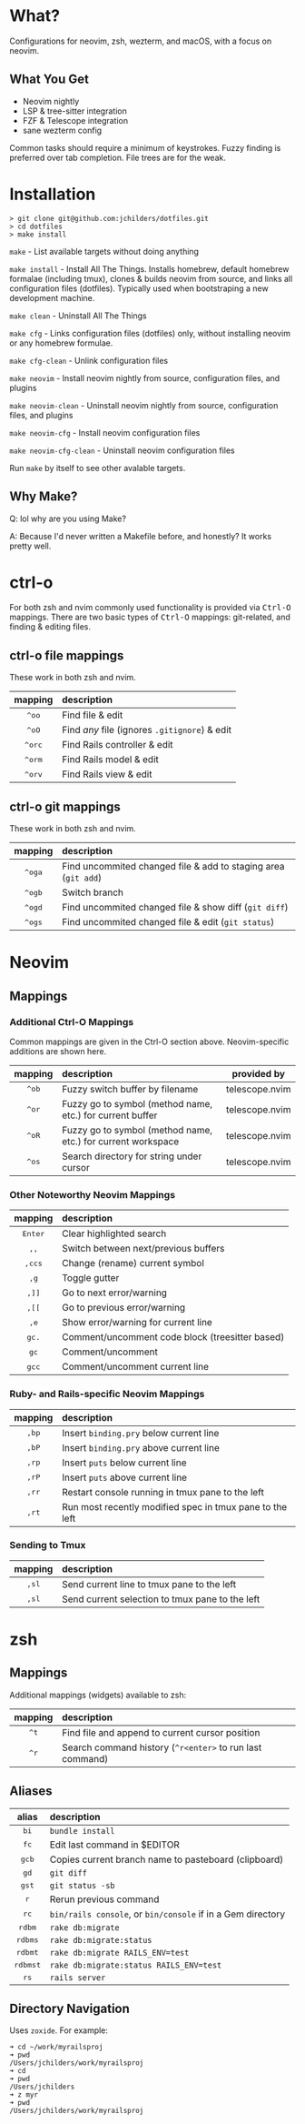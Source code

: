# What?

Configurations for neovim, zsh, wezterm, and macOS, with a focus on neovim.

## What You Get
- Neovim nightly
- LSP & tree-sitter integration
- FZF & Telescope integration 
- sane wezterm config

Common tasks should require a minimum of keystrokes. Fuzzy finding is preferred
over tab completion. File trees are for the weak.

# Installation

```
> git clone git@github.com:jchilders/dotfiles.git
> cd dotfiles
> make install
```

`make` - List available targets without doing anything

`make install` - Install All The Things. Installs homebrew, default
homebrew formalae (including tmux), clones & builds neovim from source, and
links all configuration files (dotfiles). Typically used when bootstraping a
new development machine.

`make clean` - Uninstall All The Things

`make cfg` - Links configuration files (dotfiles) only, without installing
neovim or any homebrew formulae.

`make cfg-clean` - Unlink configuration files

`make neovim` - Install neovim nightly from source, configuration files, and
plugins

`make neovim-clean` - Uninstall neovim nightly from source, configuration
files, and plugins

`make neovim-cfg` - Install neovim configuration files

`make neovim-cfg-clean` - Uninstall neovim configuration files

Run `make` by itself to see other avalable targets.

## Why Make?

Q: lol why are you using Make?

A: Because I'd never written a Makefile before, and honestly? It works pretty well.

# ctrl-o

For both zsh and nvim commonly used functionality is provided via
<kbd>Ctrl-O</kbd> mappings. There are two basic types of <kbd>Ctrl-O</kbd>
mappings: git-related, and finding & editing files.

## ctrl-o file mappings

These work in both zsh and nvim.

| mapping | description |
| :-----: | :---------- |
| <kbd>^oo</kbd> | Find file & edit |
| <kbd>^oO</kbd> | Find *any* file (ignores `.gitignore`) & edit |
| <kbd>^orc</kbd> | Find Rails controller & edit |
| <kbd>^orm</kbd> | Find Rails model & edit |
| <kbd>^orv</kbd> | Find Rails view & edit |

## ctrl-o git mappings

These work in both zsh and nvim.

| mapping | description |
| :-----: | :---------- |
| <kbd>^oga</kbd> | Find uncommited changed file & add to staging area (`git add`) |
| <kbd>^ogb</kbd> | Switch branch |
| <kbd>^ogd</kbd> | Find uncommited changed file & show diff (`git diff`) |
| <kbd>^ogs</kbd> | Find uncommited changed file & edit (`git status`)|

# Neovim
## Mappings
### Additional Ctrl-O Mappings

Common mappings are given in the <kdb>Ctrl-O</kdb> section above.
Neovim-specific additions are shown here.

| mapping | description | provided by |
| :-----: | :---------- | :---------: |
| <kbd>^ob</kbd> | Fuzzy switch buffer by filename | telescope.nvim |
| <kbd>^or</kbd> | Fuzzy go to symbol (method name, etc.) for current buffer | telescope.nvim |
| <kbd>^oR</kbd> | Fuzzy go to symbol (method name, etc.) for current workspace | telescope.nvim |
| <kbd>^os</kbd> | Search directory for string under cursor | telescope.nvim |

### Other Noteworthy Neovim Mappings

| mapping | description |
| :-----: | :---------- |
| <kbd>Enter</kbd> | Clear highlighted search |
| <kbd>,,</kbd> | Switch between next/previous buffers |
| <kbd>,ccs</kbd> | Change (rename) current symbol |
| <kbd>,g</kbd> | Toggle gutter | g:ToggleGutter() |
| <kbd>,]]</kbd> | Go to next error/warning |
| <kbd>,[[</kbd> | Go to previous error/warning |
| <kbd>,e</kbd> | Show error/warning for current line|
| <kbd>gc.</kbd> | Comment/uncomment code block (treesitter based)|
| <kbd>gc<motion></kbd> | Comment/uncomment <motion> |
| <kbd>gcc</kbd> | Comment/uncomment current line |

### Ruby- and Rails-specific Neovim Mappings

| mapping | description |
| :-----: | :---------- |
| <kbd>,bp</kbd> | Insert `binding.pry` below current line |
| <kbd>,bP</kbd> | Insert `binding.pry` above current line |
| <kbd>,rp</kbd> | Insert `puts` below current line |
| <kbd>,rP</kbd> | Insert `puts` above current line |
| <kbd>,rr</kbd> | Restart console running in tmux pane to the left |
| <kbd>,rt</kbd> | Run most recently modified spec in tmux pane to the left |

### Sending to Tmux

| mapping | description |
| :-----: | :---------- |
| <kbd>,sl</kbd> | Send current line to tmux pane to the left |
| <kbd>,sl</kbd> | Send current selection to tmux pane to the left |

# zsh

## Mappings
Additional mappings (widgets) available to zsh:

| mapping | description |
| :-----: | :---------- |
| <kbd>^t</kbd> | Find file and append to current cursor position |
| <kbd>^r</kbd> | Search command history (`^r<enter>` to run last command) |

## Aliases

| alias | description |
| :---: | :---------- |
| <kbd>bi</kbd> | `bundle install` |
| <kbd>fc</kbd> | Edit last command in $EDITOR
| <kbd>gcb</kbd> | Copies current branch name to pasteboard (clipboard) |
| <kbd>gd</kbd> | `git diff` |
| <kbd>gst</kbd> |  `git status -sb` |
| <kbd>r</kbd> | Rerun previous command |
| <kbd>rc</kbd> | `bin/rails console`, or `bin/console` if in a Gem directory |
| <kbd>rdbm</kbd> | `rake db:migrate` |
| <kbd>rdbms</kbd> | `rake db:migrate:status` |
| <kbd>rdbmt</kbd> | `rake db:migrate RAILS_ENV=test` |
| <kbd>rdbmst</kbd> | `rake db:migrate:status RAILS_ENV=test` |
| <kbd>rs</kbd> | `rails server` |

## Directory Navigation

Uses `zoxide`. For example:

```
➜ cd ~/work/myrailsproj
➜ pwd
/Users/jchilders/work/myrailsproj
➜ cd
➜ pwd
/Users/jchilders
➜ z myr
➜ pwd
/Users/jchilders/work/myrailsproj
```
